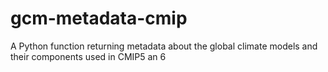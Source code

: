 # gcm-metadata-cmip
A Python function returning metadata about the global climate models and their components used in CMIP5 an 6
